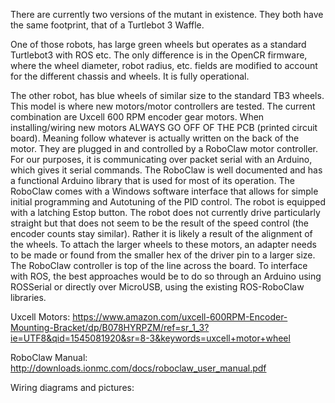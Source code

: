 There are currently two versions of the mutant in existence. They both have the same footprint, that of a Turtlebot 3 Waffle.

One of those robots, has large green wheels but operates as a standard Turtlebot3 with ROS etc. The only difference is in the OpenCR firmware, where the wheel diameter, robot radius, etc. fields are modified to account for the different chassis and wheels. It is fully operational.

The other robot, has blue wheels of similar size to the standard TB3 wheels. This model is where new motors/motor controllers are tested. The current combination are Uxcell 600 RPM encoder gear motors. When installing/wiring new motors ALWAYS GO OFF OF THE PCB (printed circuit board). Meaning follow whatever is actually written on the back of the motor. They are plugged in and controlled by a RoboClaw motor controller. For our purposes, it is communicating over packet serial with an Arduino, which gives it serial commands. The RoboClaw is well documented and has a functional Arduino library that is used for most of its operation. The RoboClaw comes with a Windows software interface that allows for simple initial programming and Autotuning of the PID control. The robot is equipped with a latching Estop button. The robot does not currently drive particularly straight but that does not seem to be the result of the speed control (the encoder counts stay similar). Rather it is likely a result of the alignment of the wheels. To attach the larger wheels to these motors, an adapter needs to be made or found from the smaller hex of the driver pin to a larger size. The RoboClaw controller is top of the line across the board. To interface with ROS, the best approaches would be to do so through an Arduino using ROSSerial or directly over MicroUSB, using the existing ROS-RoboClaw libraries.

Uxcell Motors: https://www.amazon.com/uxcell-600RPM-Encoder-Mounting-Bracket/dp/B078HYRPZM/ref=sr_1_3?ie=UTF8&qid=1545081920&sr=8-3&keywords=uxcell+motor+wheel

RoboClaw Manual: http://downloads.ionmc.com/docs/roboclaw_user_manual.pdf 

Wiring diagrams and pictures:
